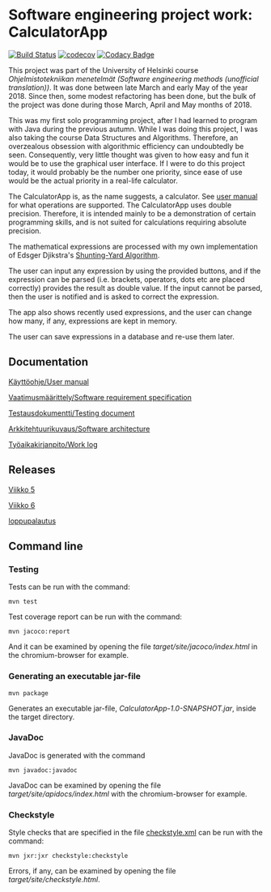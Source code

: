 # Software engineering project work: CalculatorApp

[![Build Status](https://travis-ci.com/Jsos17/CalculatorApp.svg?branch=master)](https://travis-ci.com/Jsos17/CalculatorApp)   [![codecov](https://codecov.io/gh/Jsos17/CalculatorApp/branch/master/graph/badge.svg)](https://codecov.io/gh/Jsos17/CalculatorApp) [![Codacy Badge](https://api.codacy.com/project/badge/Grade/0f0b3e2add074934912c4ec280ce04de)](https://www.codacy.com/app/Jsos17/CalculatorApp?utm_source=github.com&amp;utm_medium=referral&amp;utm_content=Jsos17/CalculatorApp&amp;utm_campaign=Badge_Grade)

This project was part of the University of Helsinki course *Ohjelmistotekniikan menetelmät (Software engineering methods (unofficial translation))*. It was done between late March and early May of the year 2018. Since then, some modest refactoring has been done, but the bulk of the project was done during those March, April and May months of 2018. 

This was my first solo programming project, after I had learned to program with Java during the previous autumn. While I was doing this project, I was also taking the course Data Structures and Algorithms. Therefore, an overzealous obsession with algorithmic efficiency can undoubtedly be seen. Consequently, very little thought was given to how easy and fun it would be to use the graphical user interface. If I were to do this project today, it would probably be the number one priority, since ease of use would be the actual priority in a real-life calculator.

The CalculatorApp is, as the name suggests, a calculator. See [user manual](https://github.com/Jsos17/CalculatorApp/blob/master/dokumentointi/kayttoohje.md) for what operations are supported. The CalculatorApp uses double precision. Therefore, it is intended mainly to be a demonstration of certain programming skills, and is not suited for calculations requiring absolute precision.

The mathematical expressions are processed with my own implementation of Edsger Djikstra's [Shunting-Yard Algorithm](https://en.wikipedia.org/wiki/Shunting-yard_algorithm).

The user can input any expression by using the provided buttons, and if the expression can be parsed (i.e. brackets, operators, dots etc are placed correctly) provides the result as double value. If the input cannot be parsed, then the user is notified and is asked to correct the expression.

The app also shows recently used expressions, and the user can change how many, if any, expressions are kept in memory. 

The user can save expressions in a database and re-use them later.

## Documentation

[Käyttöohje/User manual](https://github.com/Jsos17/CalculatorApp/blob/master/dokumentointi/kayttoohje.md)

[Vaatimusmäärittely/Software requirement specification](https://github.com/Jsos17/CalculatorApp/blob/master/dokumentointi/vaatimusmaarittely.md)

[Testausdokumentti/Testing document](https://github.com/Jsos17/CalculatorApp/blob/master/dokumentointi/testaus.md)

[Arkkitehtuurikuvaus/Software architecture](https://github.com/Jsos17/CalculatorApp/blob/master/dokumentointi/arkkitehtuuri.md)

[Työaikakirjanpito/Work log](https://github.com/Jsos17/CalculatorApp/blob/master/dokumentointi/tyoaikakirjanpito.md)


## Releases

[Viikko 5](https://github.com/Jsos17/CalculatorApp/releases/tag/viikko5)

[Viikko 6](https://github.com/Jsos17/CalculatorApp/releases/tag/v2.0)

[loppupalautus](https://github.com/Jsos17/CalculatorApp/releases/tag/v3.1)

## Command line

### Testing

Tests can be run with the command:

    mvn test

Test coverage report can be run with the command:

    mvn jacoco:report

And it can be examined by opening the file *target/site/jacoco/index.html* in the chromium-browser for example.

### Generating an executable jar-file

    mvn package

Generates an executable jar-file, *CalculatorApp-1.0-SNAPSHOT.jar*, inside the target directory. 

### JavaDoc

JavaDoc is generated with the command

    mvn javadoc:javadoc

JavaDoc can be examined by opening the file *target/site/apidocs/index.html* with the chromium-browser for example. 

### Checkstyle

Style checks that are specified in the file [checkstyle.xml](https://github.com/Jsos17/CalculatorApp/blob/master/CalculatorApp/checkstyle.xml) can be run with the command:

    mvn jxr:jxr checkstyle:checkstyle

Errors, if any, can be examined by opening the file *target/site/checkstyle.html*.
